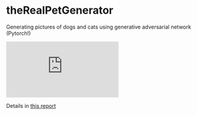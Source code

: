 # theRealPetGenerator
Generating pictures of dogs and cats using generative adversarial network (Pytorch!)

![Project Overview](https://github.com/syamamo1/theRealPetGenerator/blob/main/jvietorisz_CS1430_ProjectPoster.pdf)

Details in [this report](https://github.com/syamamo1/theRealPetGenerator/blob/main/CS1430_theRealPetGenerator_FinalProjectReport.pdf)
